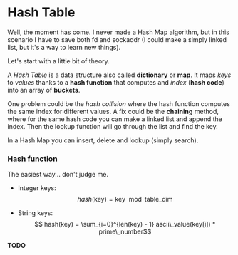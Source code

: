 # Hash Table
Well, the moment has come. I never made a Hash Map algorithm, but in this scenario I have to save both fd and sockaddr (I could make a simply linked list, but it's a way to learn new things).

Let's start with a little bit of theory.

A *Hash Table* is a data structure also called **dictionary** or **map**. It maps *keys* to *values* thanks to a **hash function** that computes and *index* (**hash code**) into an array of **buckets**.

One problem could be the *hash collision* where the hash function computes the same index for different values. A fix could be the **chaining** method, where for the same hash code you can make a linked list and append the index. Then the lookup function will go through the list and find the key.

In a Hash Map you can insert, delete and lookup (simply search).

### Hash function
The easiest way... don't judge me.

- Integer keys:
$$ hash(\text{key}) = \text{key} \mod \text{table\_dim} $$

- String keys:
$$ hash(key) = \sum_{i=0}^{len(key) - 1} ascii\_value(key[i]) * prime\_number$$

**TODO**